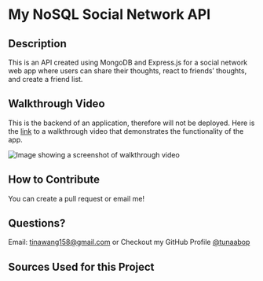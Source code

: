 # My NoSQL Social Network API

## Description

This is an API created using MongoDB and Express.js for a social network web app where users can share their thoughts, react to friends’ thoughts, and create a friend list. 

## Walkthrough Video

This is the backend of an application, therefore will not be deployed. Here is the [link]() to a walkthrough video that demonstrates the functionality of the app. 

![Image showing a screenshot of walkthrough video]()

## How to Contribute <a name="contribute"/>

You can create a pull request or email me! 
  
## Questions? <a name="questions"/>

Email: tinawang158@gmail.com or
Checkout my GitHub Profile [@tunaabop](https://github.com/tunaabop)

## Sources Used for this Project
